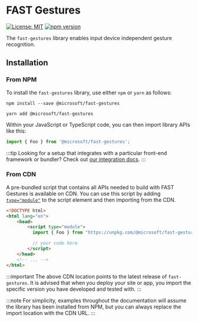 # FAST Gestures

[![License: MIT](https://img.shields.io/badge/License-MIT-yellow.svg)](https://opensource.org/licenses/MIT)
[![npm version](https://badge.fury.io/js/%40microsoft%2Ffast-gestures.svg)](https://badge.fury.io/js/%40microsoft%2Ffast-gestures)

The `fast-gestures` library enables input device independent gesture recognition.

## Installation

### From NPM

To install the `fast-gestures` library, use either `npm` or `yarn` as follows:

```shell
npm install --save @microsoft/fast-gestures
```

```shell
yarn add @microsoft/fast-gestures
```

Within your JavaScript or TypeScript code, you can then import library APIs like this:

```ts
import { Foo } from '@microsoft/fast-gestures';
```

:::tip
Looking for a setup that integrates with a particular front-end framework or bundler? Check out [our integration docs](https://fast.design/docs/integrations/introduction).
:::

### From CDN

A pre-bundled script that contains all APIs needed to build with FAST Gestures is available on CDN. You can use this script by adding [`type="module"`](https://developer.mozilla.org/en-US/docs/Web/JavaScript/Guide/Modules) to the script element and then importing from the CDN.

```html
<!DOCTYPE html>
<html lang="en">
    <head>
        <script type="module">
          import { Foo } from "https://unpkg.com/@microsoft/fast-gestures";

          // your code here
        </script>
    </head>
    <!-- ... -->
</html>
```

:::important
The above CDN location points to the latest release of `fast-gestures`. It is advised that when you deploy your site or app, you import the specific version you have developed and tested with.
:::

:::note
For simplicity, examples throughout the documentation will assume the library has been installed from NPM, but you can always replace the import location with the CDN URL.
:::